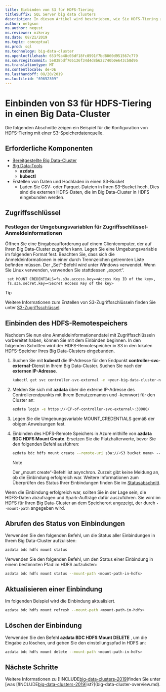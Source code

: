 ```yaml
---
title: Einbinden von S3 für HDFS-Tiering
titleSuffix: SQL Server big data clusters
description: In diesem Artikel wird beschrieben, wie Sie HDFS-Tiering zum Einbinden eines externen S3-Dateisystems in [!INCLUDE[big-data-clusters-2019](../includes/ssbigdataclusters-ver15.md)]HDFS auf einem konfigurieren.
author: nelgson
ms.author: negust
ms.reviewer: mikeray
ms.date: 08/21/2019
ms.topic: conceptual
ms.prod: sql
ms.technology: big-data-cluster
ms.openlocfilehash: 653f9a48c03df18fc0591f7bd8060d951567c779
ms.sourcegitcommit: 5e838bdf705136f34d4d8b622740b0e643cb8d96
ms.translationtype: MT
ms.contentlocale: de-DE
ms.lasthandoff: 08/20/2019
ms.locfileid: "69652309"
---
```

# <a name="how-to-mount-s3-for-hdfs-tiering-in-a-big-data-cluster"></a>Einbinden von S3 für HDFS-Tiering in einen Big Data-Cluster

Die folgenden Abschnitte zeigen ein Beispiel für die Konfiguration von HDFS-Tiering mit einer S3-Speicherdatenquelle.

## <a name="prerequisites"></a>Erforderliche Komponenten

- [Bereitgestellte Big Data-Cluster](deployment-guidance.md)
- [Big Data-Tools](deploy-big-data-tools.md)
  - **azdata**
  - **kubectl**
- Erstellen von Daten und Hochladen in einen S3-Bucket 
  - Laden Sie CSV- oder Parquet-Dateien in Ihren S3-Bucket hoch. Dies sind die externen HDFS-Daten, die im Big Data-Cluster in HDFS eingebunden werden.

## <a name="access-keys"></a>Zugriffsschlüssel

### <a name="set-environment-variable-for-access-key-credentials"></a>Festlegen der Umgebungsvariablen für Zugriffsschlüssel-Anmeldeinformationen

Öffnen Sie eine Eingabeaufforderung auf einem Clientcomputer, der auf Ihren Big Data-Cluster zugreifen kann. Legen Sie eine Umgebungsvariable im folgenden Format fest. Beachten Sie, dass sich die Anmeldeinformationen in einer durch Trennzeichen getrennten Liste befinden müssen. Der „Set“-Befehl wird unter Windows verwendet. Wenn Sie Linux verwenden, verwenden Sie stattdessen „export“.

   ```text
    set MOUNT_CREDENTIALS=fs.s3a.access.key=<Access Key ID of the key>,
    fs.s3a.secret.key=<Secret Access Key of the key>
   ```

   > [!TIP]
   > Weitere Informationen zum Erstellen von S3-Zugriffsschlüsseln finden Sie unter [S3-Zugriffsschlüssel](https://docs.aws.amazon.com/general/latest/gr/aws-sec-cred-types.html#access-keys-and-secret-access-keys).

## <a id="mount"></a> Einbinden des HDFS-Remotespeichers

Nachdem Sie nun eine Anmeldeinformationendatei mit Zugriffsschlüsseln vorbereitet haben, können Sie mit dem Einbinden beginnen. In den folgenden Schritten wird der HDFS-Remotespeicher in S3 in den lokalen HDFS-Speicher Ihres Big Data-Clusters eingebunden.

1. Suchen Sie mit **kubectl** die IP-Adresse für den Endpunkt **controller-svc-external**-Dienst in Ihrem Big Data-Cluster. Suchen Sie nach der **externen IP-Adresse**.

   ```bash
   kubectl get svc controller-svc-external -n <your-big-data-cluster-name>
   ```

1. Melden Sie sich mit **azdata** über die externe IP-Adresse des Controllerendpunkts mit Ihrem Benutzernamen und -kennwort für den Cluster an:

   ```bash
   azdata login -e https://<IP-of-controller-svc-external>:30080/
   ```
   
1. Legen Sie die Umgebungsvariable MOUNT_CREDENTIALS gemäß der obigen Anweisungen fest.

1. Einbinden des HDFS-Remote Speichers in Azure mithilfe von **azdata BDC HDFS Mount Create**. Ersetzen Sie die Platzhalterwerte, bevor Sie den folgenden Befehl ausführen:

   ```bash
   azdata bdc hdfs mount create --remote-uri s3a://<S3 bucket name> --mount-path /mounts/<mount-name>
   ```

   > [!NOTE]
   > Der „mount create“-Befehl ist asynchron. Zurzeit gibt keine Meldung an, ob die Einbindung erfolgreich war. Weitere Informationen zum Überprüfen des Status Ihrer Einbindungen finden Sie im [Statusabschnitt](#status).

Wenn die Einbindung erfolgreich war, sollten Sie in der Lage sein, die HDFS-Daten abzufragen und Spark-Aufträge dafür auszuführen. Sie wird im HDFS für Ihren Big Data-Cluster an dem Speicherort angezeigt, der durch `--mount-path` angegeben wird.

## <a id="status"></a> Abrufen des Status von Einbindungen

Verwenden Sie den folgenden Befehl, um die Status aller Einbindungen in Ihrem Big Data-Cluster aufzulisten:

```bash
azdata bdc hdfs mount status
```

Verwenden Sie den folgenden Befehl, um den Status einer Einbindung in einem bestimmten Pfad im HDFS aufzulisten:

```bash
azdata bdc hdfs mount status --mount-path <mount-path-in-hdfs>
```

## <a name="refresh-a-mount"></a>Aktualisieren einer Einbindung

Im folgenden Beispiel wird die Einbindung aktualisiert.

```bash
azdata bdc hdfs mount refresh --mount-path <mount-path-in-hdfs>
```

## <a id="delete"></a> Löschen der Einbindung

Verwenden Sie den Befehl **azdata BDC HDFS Mount DELETE** , um die Eingabe zu löschen, und geben Sie den einstellungspfad in HDFS an:

```bash
azdata bdc hdfs mount delete --mount-path <mount-path-in-hdfs>
```

## <a name="next-steps"></a>Nächste Schritte

Weitere Informationen zu [!INCLUDE[big-data-clusters-2019](../includes/ssbigdataclusters-ver15.md)]finden Sie unter [was [!INCLUDE[big-data-clusters-2019](../includes/ssbigdataclusters-ver15.md)]ist?](big-data-cluster-overview.md).
